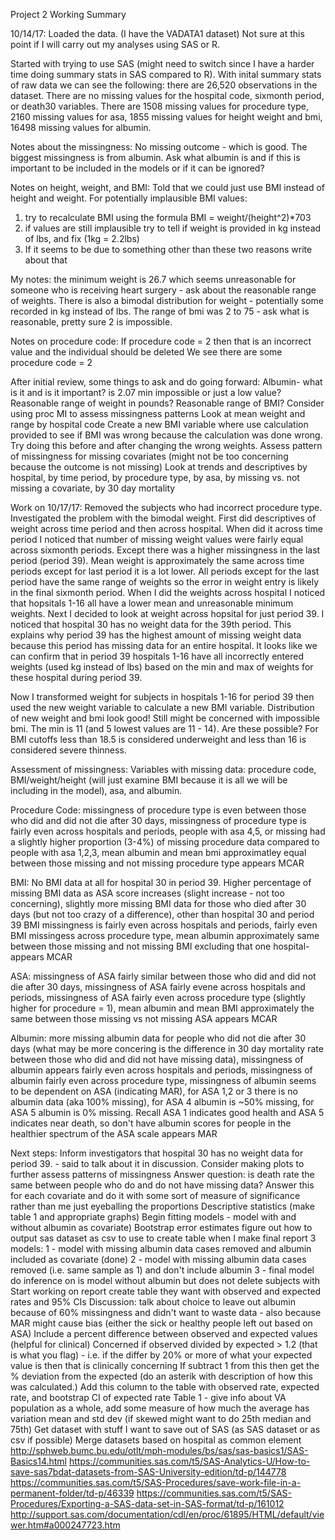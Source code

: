 Project 2 Working Summary

10/14/17: Loaded the data. (I have the VADATA1 dataset) Not sure at this point if I will carry out my analyses using SAS or R.

Started with trying to use SAS (might need to switch since I have a harder time doing summary stats in SAS compared to R). With inital summary stats of raw data we can see the following: there are 26,520 observations in the dataset. There are no missing values for the hospital code, sixmonth period, or death30 variables. There are 1508 missing values for procedure type, 2160 missing values for asa, 1855 missing values for height weight and bmi, 16498 missing values for albumin. 

Notes about the missingness:
No missing outcome - which is good.
The biggest missingness is from albumin. Ask what albumin is and if this is important to be included in the models or if it can be ignored?

Notes on height, weight, and BMI:
Told that we could just use BMI instead of height and weight. 
For potentially implausible BMI values: 
1. try to recalculate BMI using the formula BMI = weight/(height^2)*703
2. if values are still implausible try to tell if weight is provided in kg instead of lbs, and fix (1kg = 2.2lbs)
3. If it seems to be due to something other than these two reasons write about that

My notes: the minimum weight is 26.7 which seems unreasonable for someone who is receiving heart surgery - ask about the reasonable range of weights. There is also a bimodal distribution for weight - potentially some recorded in kg instead of lbs. The range of bmi was 2 to 75 - ask what is reasonable, pretty sure 2 is impossible. 

Notes on procedure code:
If procedure code = 2 then that is an incorrect value and the individual should be deleted
We see there are some procedure code = 2

After initial review, some things to ask and do going forward:
Albumin- what is it and is it important? is 2.07 min impossible or just a low value?
Reasonable range of weight in pounds?
Reasonable range of BMI?
Consider using proc MI to assess missingness patterns
Look at mean weight and range by hospital code
Create a new BMI variable where use calculation provided to see if BMI was wrong because the calculation was done wrong. Try doing this before and after changing the wrong weights. 
Assess pattern of missingness for missing covariates (might not be too concerning because the outcome is not missing)
Look at trends and descriptives by hospital, by time period, by procedure type, by asa, by missing vs. not missing a covariate, by 30 day mortality

Work on 10/17/17:
Removed the subjects who had incorrect procedure type.
Investigated the problem with the bimodal weight. 
First did descriptives of weight across time period and then across hospital.
When did it across time period I noticed that number of missing weight values were fairly equal across sixmonth periods. Except there was a higher missingness in the last period (period 39). Mean weight is approximately the same across time periods except for last period it is a lot lower. All periods except for the last period have the same range of weights so the error in weight entry is likely in the final sixmonth period. 
When I did the weights across hospital I noticed that hopsitals 1-16 all have a lower mean and unreasonable minimum weights.
Next I decided to look at weight across hopsital for just period 39. I noticed that hospital 30 has no weight data for the 39th period. This explains why period 39 has the highest amount of missing weight data because this period has missing data for an entire hospital. It looks like we can confirm that in period 39 hospitals 1-16 have all incorrectly entered weights (used kg instead of lbs) based on the min and max of weights for these hospital during period 39.

Now I transformed weight for subjects in hospitals 1-16 for period 39 then used the new weight variable to calculate a new BMI variable. Distribution of new weight and bmi look good! Still might be concerned with impossible bmi. The min is 11 (and 5 lowest values are 11 - 14). Are these possible? For BMI cutoffs less than 18.5 is considered underweight and less than 16 is considered severe thinness.

Assessment of missingness:
Variables with missing data: procedure code, BMI/weight/height (will just examine BMI because it is all we will be including in the model), asa, and albumin. 

Procedure Code: missingness of procedure type is even between those who did and did not die after 30 days, missingness of procedure type is fairly even across hospitals and periods, people with asa 4,5, or missing had a slightly higher proportion (3-4%) of missing procedure data compared to people with asa 1,2,3, mean albumin and mean bmi approximatley equal between those missing and not missing procedure type
appears MCAR

BMI: No BMI data at all for hospital 30 in period 39. Higher percentage of missing BMI data as ASA score increases (slight increase - not too concerning), slightly more missing BMI data for those who died after 30 days (but not too crazy of a difference), other than hospital 30 and period 39 BMI missingness is fairly even across hospitals and periods, fairly even BMI missingess across procedure type, mean albumin approximately same between those missing and not missing BMI
excluding that one hospital- appears MCAR

ASA: missingness of ASA fairly similar between those who did and did not die after 30 days, missingness of ASA fairly evene across hospitals and periods, missingness of ASA fairly even across procedure type (slightly higher for procedure = 1), mean albumin and mean BMI approximately the same between those missing vs not missing ASA
appears MCAR

Albumin: more missing albumin data for people who did not die after 30 days (what may be more concering is the difference in 30 day mortality rate between those who did and did not have missing data), missingness of albumin appears fairly even across hospitals and periods, missingness of albumin fairly even across procedure type, missingness of albumin seems to be dependent on ASA (indicating MAR), for ASA 1,2 or 3 there is no albumin data (aka 100% missing), for ASA 4 albumin is ~50% missing, for ASA 5 albumin is 0% missing. Recall ASA 1 indicates good health and ASA 5 indicates near death, so don't have albumin scores for people in the healthier spectrum of the ASA scale
appears MAR

Next steps:
Inform investigators that hospital 30 has no weight data for period 39. - said to talk about it in discussion. 
Consider making plots to further assess patterns of missingness
Answer question: is death rate the same between people who do and do not have missing data? Answer this for each covariate and do it with some sort of measure of significance rather than me just eyeballing the proportions
Descriptive statistics (make table 1 and appropriate graphs)
Begin fitting models - model with and without albumin as covariate)
Bootstrap error estimates
figure out how to output sas dataset as csv to use to create table when I make final report
3 models: 
1 - model with missing albumin data cases removed and albumin included as covariate (done)
2 - model with missing albumin data cases removed (i.e. same sample as 1) and don't include albumin
3 - final model do inference on is model without albumin but does not delete subjects with
Start working on report
create table they want with observed and expected rates and 95% CIs
Discussion: talk about choice to leave out albumin because of 60% missingness and didn't want to waste data - also because MAR might cause bias (either the sick or healthy people left out based on ASA)
Include a percent difference between observed and expected values (helpful for clinical)
Concerned if observed divided by expected > 1.2 (that is what you flag) - i.e. if the differ by 20% or more of what your expected value is then that is clinically concerning
If subtract 1 from this then get the % deviation from the expected (do an asterik with description of how this was calculated.)
Add this column to the table with observed rate, expected rate, and bootstrap CI of expected rate
Table 1 - give info about VA population as a whole, add some measure of how much the average has variation
mean and std dev (if skewed might want to do 25th median and 75th)
Get dataset with stuff I want to save out of SAS (as SAS dataset or as csv if possible)
Merge datasets based on hospital as common element
http://sphweb.bumc.bu.edu/otlt/mph-modules/bs/sas/sas-basics1/SAS-Basics14.html
https://communities.sas.com/t5/SAS-Analytics-U/How-to-save-sas7bdat-datasets-from-SAS-University-edition/td-p/144778
https://communities.sas.com/t5/SAS-Procedures/save-work-file-in-a-permanent-folder/td-p/46339
https://communities.sas.com/t5/SAS-Procedures/Exporting-a-SAS-data-set-in-SAS-format/td-p/161012
http://support.sas.com/documentation/cdl/en/proc/61895/HTML/default/viewer.htm#a000247723.htm
